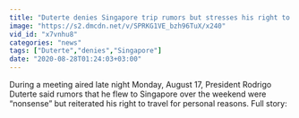 ```yaml
---
title: "Duterte denies Singapore trip rumors but stresses his right to travel"
image: "https://s2.dmcdn.net/v/SPRKG1VE_bzh96TuX/x240"
vid_id: "x7vnhu8"
categories: "news"
tags: ["Duterte","denies","Singapore"]
date: "2020-08-28T01:24:03+03:00"
---
```

During a meeting aired late night Monday, August 17, President Rodrigo Duterte said rumors that he flew to Singapore over the weekend were “nonsense” but reiterated his right to travel for personal reasons. Full story: 
